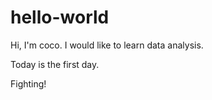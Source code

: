 # hello-world

Hi, I'm coco. I would like to learn data analysis.

Today is the first day.

Fighting!
